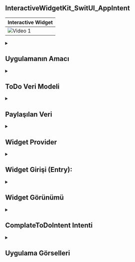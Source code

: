 ## InteractiveWidgetKit_SwitUI_AppIntent
| Interactive Widget |
|---------|
| ![Video 1](https://github.com/user-attachments/assets/22a8dc8d-e506-4db0-96c6-ad950186bbb2) | 


 <details>
    <summary><h2>Uygulamanın Amacı </h2></summary>
    Proje Amacı
   Bu SwiftUI uygulaması, kullanıcıların etkileşimli widget'lar ile "To-Do Listesi" (Yapılacaklar Listesi) öğelerini takip etmelerini ve tamamlanmış öğeleri işaretlemelerini sağlar. Widget, kullanıcıların günlük görevlerini hızlı bir şekilde gözden geçirmesine ve tamamladıklarında bunları işaretlemelerine olanak tanır. Bu uygulama, aynı zamanda iOS 17'deki WidgetKit özelliklerini kullanarak widget'lar arasında veri paylaşımını ve etkileşimi gösterir
  </details>  

  <details>
    <summary><h2>ToDo Veri Modeli</h2></summary>
    Bu yapı, her bir ToDo öğesini temsil eder. Identifiable protokolünü benimseyerek, her öğe benzersiz bir kimlik (id) alır. name özelliği görev adı, isDone ise görevin tamamlanıp tamamlanmadığını belirten bir boolean değeri tutar
    
    ```
     struct ToDo: Identifiable {
    let id: String = UUID().uuidString
    var name: String
    var isDone: Bool = false
    }



    ```
  </details> 


  <details>
    <summary><h2>Paylaşılan Veri</h2></summary>
    SharedDatas sınıfı, uygulama genelinde veri paylaşımını sağlayan bir singleton (tekil) sınıfıdır. Burada, toDos dizisi sabit verilerle (önceden belirlenmiş görevlerle) başlatılmıştır. Bu veri, widget tarafından görüntülenir ve güncellenir
    
    ```
    class SharedDatas {
    static let shared = SharedDatas()
    
    var toDos: [ToDo] = [
        .init(name: "Spor Gidiceksin"),
        .init(name: "Toplantiya Katil"),
        .init(name: "Kopegi Yuruyuse Cikar")
    ]
    }
    ```
  </details> 


  <details>
    <summary><h2>Widget Provider</h2></summary>
   Provider, WidgetKit tarafından kullanılan bir TimelineProvider protokolünü uygular. Bu protokol, widget'ın görüntüleneceği zamanı ve veriyi belirler:
   placeholder: Widget ilk başlatıldığında görüntülenecek geçici veriyi döner.
   getSnapshot: Widget'ın anlık görüntüsünü döner (gösterim için).
   getTimeline: Widget'ın zaman çizelgesini oluşturur ve ne zaman güncelleneceğini belirler. Burada, ilk üç öğe gösterilmektedir
    
    ```
    struct Provider: TimelineProvider {
    func placeholder(in context: Context) -> ToDoEntry {
        ToDoEntry(toDoToDisplay: Array(SharedDatas.shared.toDos.prefix(3)))
    }

    func getSnapshot(in context: Context, completion: @escaping (ToDoEntry) -> ()) {
        let entry = ToDoEntry(toDoToDisplay: Array(SharedDatas.shared.toDos.prefix(3)))
        completion(entry)
    }

    func getTimeline(in context: Context, completion: @escaping (Timeline<Entry>) -> ()) {
        let toDisplay = Array(SharedDatas.shared.toDos.prefix(3))
        let timeline = Timeline(entries: [ToDoEntry(toDoToDisplay: toDisplay)], policy: .atEnd)
        completion(timeline)
    }
    }




    ```
  </details> 

  

  
  <details>
    <summary><h2>Widget Girişi (Entry):</h2></summary>
     ToDoEntry, TimelineEntry protokolüne uyar ve widget'ın görüntüleyeceği veriyi içerir. Bu yapıda, gösterilecek olan görevler (toDoToDisplay) listesi tutulur
    
    ```
     struct ToDoEntry: TimelineEntry {
    let date: Date = .now
    var toDoToDisplay: [ToDo]
    }


    ```
  </details> 

  <details>
    <summary><h2>Widget Görünümü</h2></summary>
      ToDoWidgetEntryView, widget'ı ekranda görsel olarak sunar. Burada:
      Text ile başlık eklenir.
      ForEach kullanılarak, her bir ToDo öğesi bir Button ile birlikte gösterilir.
      Button'ın tıklanması, ComplateToDoIntent intentini tetikler ve ilgili öğe tamamlanmış olarak işaretlenir.
      Eğer tüm görevler tamamlanmışsa, "ToDos Completed" yazısı gösterilir.
    
    ```
     struct ToDoWidgetEntryView: View {
    var entry: Provider.Entry

    var body: some View {
        VStack {
            Text("ToDo Items")
                .fontWeight(.bold)
                .padding(.bottom, 5)
            VStack {
                if entry.toDoToDisplay.isEmpty {
                    Text("ToDos Completed")
                } else {
                    ForEach(entry.toDoToDisplay) { toDo in
                        HStack {
                            Button(intent: ComplateToDoIntent(id: toDo.id)) {
                                Image(systemName: toDo.isDone ? "checkmark.circle.fill" : "circle").foregroundStyle(.blue)
                            }.buttonStyle(.plain)

                            VStack(alignment: .leading) {
                                Text(toDo.name).lineLimit(1).textScale(.secondary).strikethrough(toDo.isDone)
                                Divider()
                            }
                        }
                    }
                }
            }
        }
    }
    }




    ```
  </details> 




  <details>
    <summary><h2>ComplateToDoIntent Intenti</h2></summary>
      ComplateToDoIntent, kullanıcıların bir görevi tamamlaması için bir intent tanımlar. Bu intent, aşağıdaki adımları izler:
      id parametresi ile, hangi görevin tamamlanacağı belirlenir.
      perform() fonksiyonu, bu id ile toDos listesinde bir öğe arar.
      Öğenin isDone durumu, toggle() fonksiyonu ile tersine çevrilir (tamamlanmış/olmayan duruma gelir)
    
    ```
     struct ComplateToDoIntent: AppIntent {
    static var title: LocalizedStringResource = "Complete To Do"
    
    @Parameter(title:"ToDo ID")
    var id: String
    
    init() {}

    init(id: String) {
        self.id = id
    }

    func perform() async throws -> some IntentResult {
        if let index = SharedDatas.shared.toDos.firstIndex(where: {
            $0.id == id
        }) {
            SharedDatas.shared.toDos[index].isDone.toggle()
            print("Database update")
        }
        return .result()
    }
    }





    ```
  </details> 



  


<details>
    <summary><h2>Uygulama Görselleri </h2></summary>
    
    
 <table style="width: 100%;">
    <tr>
        <td style="text-align: center; width: 16.67%;">
            <h4 style="font-size: 14px;">Etkilesimli Widget Buyuk Gorunum</h4>
            <img src="https://github.com/user-attachments/assets/a7c155f0-0fc0-4676-bd8c-f5ff360d4faf" style="width: 100%; height: auto;">
        </td>
        <td style="text-align: center; width: 16.67%;">
            <h4 style="font-size: 14px;">Etkilesimli Widget Kucuk Gorunum</h4>
            <img src="https://github.com/user-attachments/assets/156c57ba-994e-4609-b5b9-9234f2ab6ada" style="width: 100%; height: auto;">
        </td>
    </tr>
</table>
  </details> 
